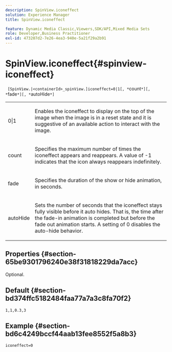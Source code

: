 ```yaml
---
description: SpinView.iconeffect
solution: Experience Manager
title: SpinView.iconeffect

feature: Dynamic Media Classic,Viewers,SDK/API,Mixed Media Sets
role: Developer,Business Practitioner
exl-id: 473207d2-7e26-4ea3-940e-5a21f29a2b91
---
```

# SpinView.iconeffect{#spinview-iconeffect}

 ` [SpinView.|<containerId>_spinView.]iconeffect=0|1[, *`count`*][, *`fade`*][, *`autoHide`*]`

<table id="table_DF2137DF9C7441B381D2B03CEE4B880A"> 
 <tbody> 
  <tr> 
   <td colname="col1"> <p> <span class="codeph"> 0|1</span> </p> </td> 
   <td colname="col2"> <p> Enables the <span class="codeph"> iconeffect</span> to display on the top of the image when the image is in a reset state and it is suggestive of an available action to interact with the image. </p> </td> 
  </tr> 
  <tr> 
   <td colname="col1"> <p> <span class="codeph"><span class="varname"> count</span></span> </p> </td> 
   <td colname="col2"> <p> Specifies the maximum number of times the <span class="codeph"> iconeffect</span> appears and reappears. A value of <span class="codeph"> -1</span> indicates that the icon always reappears indefinitely. </p> </td> 
  </tr> 
  <tr> 
   <td colname="col1"> <p><span class="codeph"><span class="varname"> fade</span></span> </p> </td> 
   <td colname="col2"> <p>Specifies the duration of the show or hide animation, in seconds. </p> </td> 
  </tr> 
  <tr> 
   <td colname="col1"> <p><span class="codeph"><span class="varname"> autoHide</span></span> </p> </td> 
   <td colname="col2"> <p>Sets the number of seconds that the <span class="codeph"> iconeffect</span> stays fully visible before it auto hides. That is, the time after the fade-in animation is completed but before the fade out animation starts. A setting of <span class="codeph"> 0</span> disables the auto-hide behavior. </p> </td> 
  </tr> 
 </tbody> 
</table>

## Properties {#section-65be9301796240e38f31818229da7acc}

Optional.

## Default {#section-bd374ffc5182484faa77a7a3c8fa70f2}

`1,1,0.3,3`

## Example {#section-bd6c4249bccf44aab13fee8552f5a8b3}

`iconeffect=0`
